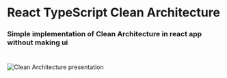 # React TypeScript Clean Architecture

<h3>
 Simple implementation of Clean Architecture in react app without making ui
</h3>

#

<img src="https://cdn-media-1.freecodecamp.org/images/YsN6twE3-4Q4OYpgxoModmx29I8zthQ3f0OR" alt="Clean Architecture presentation "/>

#
